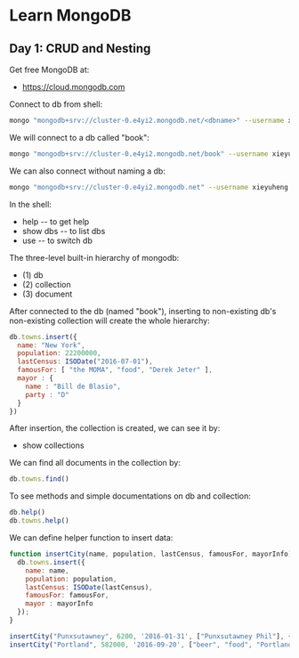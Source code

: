 # Learn MongoDB

## Day 1: CRUD and Nesting

Get free MongoDB at:
- https://cloud.mongodb.com

Connect to db from shell:

``` sh
mongo "mongodb+srv://cluster-0.e4yi2.mongodb.net/<dbname>" --username xieyuheng
```

We will connect to a db called "book":

``` sh
mongo "mongodb+srv://cluster-0.e4yi2.mongodb.net/book" --username xieyuheng
```

We can also connect without naming a db:

``` sh
mongo "mongodb+srv://cluster-0.e4yi2.mongodb.net" --username xieyuheng
```

In the shell:
- help -- to get help
- show dbs -- to list dbs
- use <dbname> -- to switch db

The three-level built-in hierarchy of mongodb:
- (1) db
- (2) collection
- (3) document

After connected to the db (named "book"),
inserting to non-existing db's non-existing collection
will create the whole hierarchy:

``` js
db.towns.insert({
  name: "New York",
  population: 22200000,
  lastCensus: ISODate("2016-07-01"),
  famousFor: [ "the MOMA", "food", "Derek Jeter" ],
  mayor : {
    name : "Bill de Blasio",
    party : "D"
  }
})
```

After insertion, the collection is created, we can see it by:
- show collections

We can find all documents in the collection by:

``` js
db.towns.find()
```

To see methods and simple documentations on db and collection:

``` js
db.help()
db.towns.help()
```

We can define helper function to insert data:

``` js
function insertCity(name, population, lastCensus, famousFor, mayorInfo) {
  db.towns.insert({
    name: name,
    population: population,
    lastCensus: ISODate(lastCensus),
    famousFor: famousFor,
    mayor : mayorInfo
  });
}

insertCity("Punxsutawney", 6200, '2016-01-31', ["Punxsutawney Phil"], { name : "Richard Alexander" })
insertCity("Portland", 582000, '2016-09-20', ["beer", "food", "Portlandia"], { name : "Ted Wheeler", party : "D" })
```
